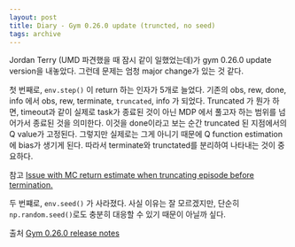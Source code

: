 ```yaml
---
layout: post
title: Diary - Gym 0.26.0 update (truncted, no seed)
tags: archive
---
```


Jordan Terry (UMD 파견했을 때 잠시 같이 일했었는데)가 gym 0.26.0 update version을 내놓았다. 그런데 문제는 엄청 major change가 있는 것 같다.  

첫 번째로,  `env.step()` 이 return 하는 인자가 5개로 늘었다. 기존의 obs, rew, done, info 에서 obs, rew, terminate, `truncated`, info 가 되었다. Truncated 가 뭔가 하면, timeout과 같이 실제로 task가 종료된 것이 아닌 MDP 에서 풀고자 하는 범위를 넘어가서 종료된 것을 의미한다. 이것을 done이라고 보는 순간 truncated 된 지점에서의 Q value가 고정된다. 그렇지만 실제로는 그게 아니기 때문에 Q function estimation에 bias가 생기게 된다. 따라서 terminate와 trunctated를 분리하여 나타내는 것이 중요하다.  

참고 [Issue with MC return estimate when truncating episode before termination.](https://www.google.com/url?sa=t&rct=j&q=&esrc=s&source=web&cd=&ved=2ahUKEwjZ5a-i3MH7AhWFfXAKHS-_CYsQFnoECAkQAQ&url=https%3A%2F%2Fwww.reddit.com%2Fr%2Freinforcementlearning%2Fcomments%2F9nalvz%2Fissue_with_mc_return_estimate_when_truncating%2F&usg=AOvVaw39VYKtXEWAK6yjbh3u_U8Y)  

두 번쨰로, `env.seed()` 가 사라졌다. 사실 이유는 잘 모르겠지만, 단순히 `np.random.seed()`로도 충분히 대응할 수 있기 때문이 아닐까 싶다.  

출처 [Gym 0.26.0 release notes](https://github.com/openai/gym/releases?q=truncated&expanded=true#:~:text=Release%20notes%20for%20v0.26.0)